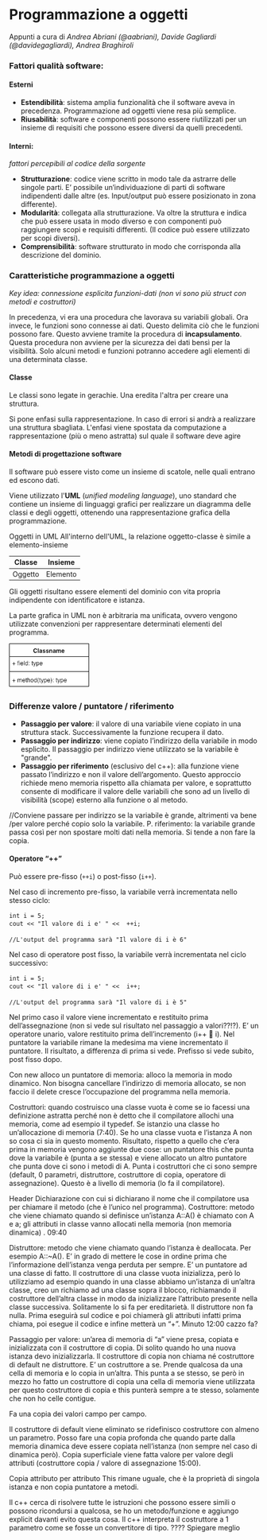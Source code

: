 # Programmazione a oggetti
Appunti a cura di *Andrea Abriani (@aabriani), Davide Gagliardi (@davidegagliardi), Andrea Braghiroli*

### Fattori qualità software:

#### Esterni

* **Estendibilità**: sistema amplia funzionalità che il software aveva in precedenza. Programmazione ad oggetti viene resa più semplice.
* **Riusabilità**: software e componenti possono essere riutilizzati per un insieme di requisiti che possono essere diversi da quelli precedenti.



#### Interni:
*fattori percepibili al codice della sorgente*

*	**Strutturazione**: codice viene scritto in modo tale da astrarre delle singole parti. E’ possibile un’individuazione di parti di software indipendenti dalle altre (es. Input/output può essere posizionato in zona differente).
*	**Modularità**: collegata alla strutturazione. Va oltre la struttura e indica che può essere usata in modo diverso e con componenti può raggiungere scopi e requisiti differenti. (Il codice può essere utilizzato  per scopi diversi).
*	**Comprensibilità**: software strutturato in modo che corrisponda alla descrizione del dominio.

### Caratteristiche programmazione a oggetti

*Key idea: connessione esplicita funzioni-dati (non vi sono più struct con metodi e costruttori)*

In precedenza, vi era una procedura che lavorava su variabili globali. Ora invece, le funzioni sono connesse ai dati. Questo delimita ciò che le funzioni possono fare. Questo avviene tramite la procedura di **incapsulamento**. Questa procedura non avviene per la sicurezza dei dati bensì per la visibilità. Solo alcuni metodi e funzioni potranno accedere agli elementi di una determinata classe.

#### Classe
Le classi sono legate in gerachie. Una eredita l'altra per creare una struttura.

Si pone enfasi sulla rappresentazione. In caso di errori si andrà a realizzare una struttura sbagliata.
L'enfasi viene spostata da computazione a rappresentazione (più o meno astratta) sul quale il software deve agire

#### Metodi di progettazione software

Il software può essere visto come un insieme di scatole, nelle quali entrano ed escono dati.

Viene utilizzato l'**UML** (*unified modeling language*), uno standard che contiene un insieme di linguaggi grafici per realizzare un diagramma delle classi e degli oggetti, ottenendo una rappresentazione grafica della programmazione.

Oggetti in UML
All'interno dell'UML, la relazione oggetto-classe è simile a elemento-insieme

Classe  | Insieme
--------| -------
Oggetto | Elemento

Gli oggetti risultano essere elementi del dominio con vita propria indipendente con identificatore e istanza.

La parte grafica in UML non è arbitraria ma unificata, ovvero vengono utilizzate convenzioni per rappresentare determinati elementi del programma.

<img src="https://github.com/davidegagliardi/OOP/blob/master/ObjectUML.png" />

### Differenze valore / puntatore / riferimento

* **Passaggio per valore**: il valore di una variabile viene copiato in una struttura stack. Successivamente la funzione recupera il dato.
* **Passaggio per indirizzo**: viene copiato l’indirizzo della variabile in modo esplicito.
Il passaggio per indirizzo viene utilizzato se la variabile è "grande".
* **Passaggio per riferimento** (esclusivo del c++):  alla funzione viene passato l’indirizzo e non il valore dell’argomento. Questo approccio richiede meno memoria rispetto alla chiamata per valore, e soprattutto consente di modificare il valore delle variabili che sono ad un livello di visibilità (scope) esterno alla funzione o al metodo.

//Conviene passare per indirizzo se la variabile è grande, altrimenti va bene /per valore perché copio solo la variabile.
P. riferimento: la variabile grande passa così per non spostare molti dati nella memoria. Si tende a non fare la copia.

#### Operatore “++”
Può essere pre-fisso (`++i`) o post-fisso (`i++`).

Nel caso di incremento pre-fisso, la variabile verrà incrementata nello stesso ciclo:
```
int i = 5;
cout << "Il valore di i e' " <<  ++i;

//L'output del programma sarà "Il valore di i è 6"
```
Nel caso di operatore post fisso, la variabile verrà incrementata nel ciclo successivo:
```
int i = 5;
cout << "Il valore di i e' " <<  i++;

//L'output del programma sarà "Il valore di i è 5"
```

Nel primo caso il valore viene incrementato e restituito prima dell’assegnazione (non si vede sul risultato nel passaggio a valori??!?). E’ un operatore unario, valore restituito prima dell’incremento (i++  i). Nel puntatore la variabile rimane la medesima ma viene incrementato il puntatore. Il risultato, a differenza di prima si vede.
Prefisso si vede subito, post fisso dopo.

Con new alloco un puntatore di memoria: alloco la memoria in modo dinamico. Non bisogna cancellare l’indirizzo di memoria allocato, se non faccio il delete cresce l’occupazione del programma nella memoria.


Costruttori: quando costruisco una classe vuota è come se io facessi una definizione astratta perché non è detto che il compilatore allochi una memoria, come ad esempio il typedef. Se istanzio una classe ho un’allocazione di memoria (7:40). Se ho una classe vuota e l’istanza A non so cosa ci sia in questo momento. Risultato, rispetto a quello che c’era prima in memoria vengono aggiunte due cose: un puntatore this che punta dove la variabile è (punta a se stessa) e viene allocato un altro puntatore che punta dove ci sono i metodi di A. Punta i costruttori che ci sono sempre (default, 0 parametri, distruttore, costruttore di copia, operatore di assegnazione). Questo è a livello di memoria (lo fa il compilatore).

Header
Dichiarazione con cui si dichiarano il nome che il compilatore usa per chiamare il metodo (che è l’unico nel programma).
Costruttore: metodo che viene chiamato quando si definisce un’istanza A::A() è chiamato con A e a; gli attributi in classe vanno allocati nella memoria (non memoria dinamica) . 09:40

Distruttore: metodo che viene chiamato quando l’istanza è deallocata. Per esempio A::~A().
E’ in grado di mettere le cose in ordine prima che l’informazione dell’istanza venga perduta per sempre. E’ un puntatore ad una classe di fatto. Il costruttore di una classe vuota inizializza, però lo utilizziamo ad esempio quando in una classe abbiamo un’istanza di un’altra classe, creo un richiamo ad una classe sopra il blocco, richiamando il costruttore dell’altra classe in modo da inizializzare l’attributo presente nella classe successiva. Solitamente lo si fa per ereditarietà. Il distruttore non fa nulla. Prima eseguirà sul codice e poi chiamerà gli attributi infatti prima chiama, poi esegue il codice e infine metterà un “+”.  Minuto 12:00 cazzo fa?

Passaggio per valore: un’area di memoria di “a” viene presa, copiata e inizializzata con il costruttore di copia. Di solito quando ho una nuova istanza devo inizializzarla.
Il costruttore di copia non chiama né costruttore di default ne distruttore. E’ un costruttore a se.
Prende qualcosa da una cella di memoria e lo copia in un’altra.
This punta a se stesso, se però in mezzo ho fatto un costruttore di copia una cella di memoria viene utilizzata per questo costruttore di copia e this punterà sempre a te stesso, solamente che non ho celle contigue.

Fa una copia dei valori campo per campo.

Il costruttore di default viene eliminato se ridefinisco costruttore con almeno un parametro. Posso fare una copia profonda che quando parte dalla memoria dinamica deve essere copiata nell’istanza (non sempre nel caso di dinamica però).
Copia superficiale viene fatta valore per valore degli attributi (costruttore copia / valore di assegnazione 15:00).

Copia attributo per attributo
This rimane uguale, che è la proprietà di singola istanza e non copia puntatore a metodi.

Il c++ cerca di risolvere tutte le istruzioni che possono essere simili o possono ricondursi a qualcosa, se ho un metodo/funzione e aggiungo explicit davanti evito questa cosa. Il c++ interpreta il costruttore a 1 parametro come se fosse un convertitore di tipo. ????
Spiegare meglio
